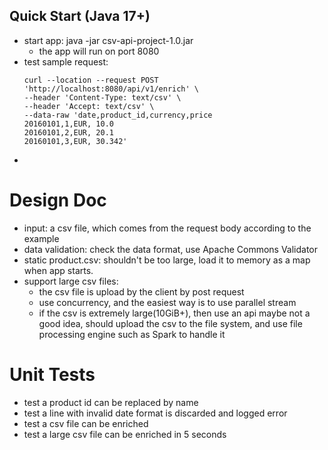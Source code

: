 ## Quick Start (Java 17+)
* start app: java -jar csv-api-project-1.0.jar
  * the app will run on port 8080
* test sample request:
  ```
  curl --location --request POST 'http://localhost:8080/api/v1/enrich' \
  --header 'Content-Type: text/csv' \
  --header 'Accept: text/csv' \
  --data-raw 'date,product_id,currency,price
  20160101,1,EUR, 10.0
  20160101,2,EUR, 20.1
  20160101,3,EUR, 30.342'
  ```
* 

# Design Doc
* input: a csv file, which comes from the request body according to the example
* data validation: check the data format, use Apache Commons Validator
* static product.csv: shouldn't be too large, load it to memory as a map when app starts.
* support large csv files:
  * the csv file is upload by the client by post request
  * use concurrency, and the easiest way is to use parallel stream
  * if the csv is extremely large(10GiB+), then use an api maybe not a good idea, should upload the csv to the file system, and use file processing engine such as Spark to handle it

# Unit Tests
* test a product id can be replaced by name
* test a line with invalid date format is discarded and logged error
* test a csv file can be enriched
* test a large csv file can be enriched in 5 seconds